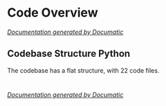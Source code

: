 # Code Overview

[_Documentation generated by Documatic_](https://www.documatic.com)

<!---Documatic-section-Codebase Structure Python-start--->
## Codebase Structure Python

The codebase has a flat structure, with 22 code files.

# #
<!---Documatic-section-Codebase Structure Python-end--->

[_Documentation generated by Documatic_](https://www.documatic.com)
